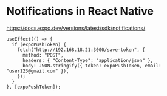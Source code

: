 # Notifications in React Native

https://docs.expo.dev/versions/latest/sdk/notifications/

```tsx
useEffect(() => {
  if (expoPushToken) {
    fetch("http://192.168.18.21:3000/save-token", {
      method: "POST",
      headers: { "Content-Type": "application/json" },
      body: JSON.stringify({ token: expoPushToken, email: "user123@gmail.com" }),
    });
  }
}, [expoPushToken]);
```

